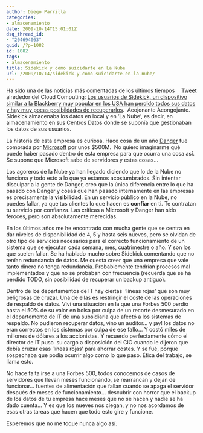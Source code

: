 ```yaml
---
author: Diego Parrilla
categories:
- almacenamiento
date: 2009-10-14T15:01:01Z
dsq_thread_id:
- "204694063"
guid: /?p=1082
id: 1082
tags:
- almacenamiento
title: Sidekick y cómo suicidarte en La Nube
url: /2009/10/14/sidekick-y-como-suicidarte-en-la-nube/
---
```


<div style="float: right; margin-left: 10px;">
  <a href="https://twitter.com/share" class="twitter-share-button" data-via="nubeblog" data-hashtags="almacenamiento" data-count="vertical" data-url="/2009/10/14/sidekick-y-como-suicidarte-en-la-nube/">Tweet</a>
</div>

Ha sido una de las noticias más comentadas de los últimos tiempos alrededor del Cloud Computing: [Los usuarios de Sidekick, un dispositivo similar a la Blackberry muy popular en los USA han perdido todos sus datos y hay muy pocas posibildades de recuperarlos](http://www.underpc.com/articulos/general/1526-los-usuarios-de-sidekick-pierden-sus-datos-por-culpa-de-microsoft).  <span style="text-decoration: line-through;">Acojonante</span> Acongojante.  Sidekick almacenaba los datos en local y en &#8216;La Nube&#8217;, es decir, en almacenamiento en sus Centros Datos donde se suponía que gestionaban los datos de sus usuarios.

La historia de esta empresa es curiosa. Hace cosa de un año [Danger](http://www.danger.com) fue comprada por [Microsoft](http://blogs.zdnet.com/hardware/?p=5820) por unos $500M.  No quiero imaginarme qué puede haber pasado dentro de esta empresa para que ocurra una cosa así. Se supone que Microsoft sabe de servidores y estas cosas&#8230;

Los agoreros de la Nube ya han llegado diciendo que lo de la Nube no funciona y todo esto a lo que ya estamos acostumbrados. Sin intentar disculpar a la gente de Danger, creo que la única diferencia entre lo que ha pasado con Danger y cosas que han pasado internamente en las empresas es precisamente la **visibilidad**. En un servicio público en la Nube, no puedes fallar, ya que tus clientes lo que hacen es **confiar** en ti. Te contratan tu servicio por confianza. Las críticas a Microsoft y Danger han sido feroces, pero son absolutamente merecidas.

En los últimos años me he encontrado con mucha gente que se centra en dar niveles de disponibilidad de 4, 5 y hasta seis nueves, pero se olvidan de otro tipo de servicios necesarios para el correcto funcionamiento de un sistema que se ejecutan cada semana, mes, cuatrimestre o año. Y son los que suelen fallar. Se ha hablado mucho sobre Sidekick comentando que no tenían redundancia de datos. Me cuesta creer que una empresa que vale tanto dinero no tenga redundancia. Probablemente tendrían procesos mal implementados y que no se probaban con frecuencia (recuerda que se ha perdido TODO, sin posibilidad de recuperar un backup antiguo).

Dentro de los departamentos de IT hay ciertas  &#8216;líneas rojas&#8217; que son muy peligrosas de cruzar. Una de ellas es restringir el coste de las operaciones de respaldo de datos. Viví una situación en la que una Forbes 500 perdió hasta el 50% de su valor en bolsa por culpa de un recorte desmesurado en el departemento de IT de una subsidiaria que afectó a los sistemas de respaldo. No pudieron recuperar datos, vino un auditor&#8230; y ¡ay! los datos no eran correctos en los sistemas por culpa de ese fallo&#8230; Y costó miles de millones de dólares a los accionistas. Y recuerdo perfectamente cómo el director de IT puso  su cargo a disposición del CIO cuando le dijeron que debía cruzar esas &#8216;líneas rojas&#8217; para ahorrar costes. Y se fué, porque sospechaba que podía ocurrir algo como lo que pasó. Ética del trabajo, se llama esto.

No hace falta irse a una Forbes 500, todos conocemos de casos de servidores que llevan meses funcionando, se rearrancan y dejan de funcionar&#8230; fuentes de alimentación que fallan cuando se apaga el servidor después de meses de funcionamiento&#8230; descubrir con horror que el backup de los datos de tu empresa hace meses que no se hacen y nadie se ha dado cuenta&#8230; Y es que los nueves nos ciegan, y no nos acordamos de esas otras tareas que hacen que todo esto gire y funcione.

Esperemos que no me toque nunca algo así.
